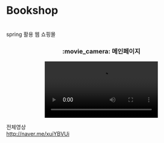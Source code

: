 # Bookshop
 </br>spring 활용 웹 쇼핑몰



<div align="center">
	<h3>:movie_camera: 메인페이지</h3>
	<video src="https://github.com/Sjsjeieiei/Bookfinal/assets/99542956/4f1c5df0-0217-4472-9971-5aa74a443f5f" />
</div>


전체영상 <br>
http://naver.me/xuiYBVUi
